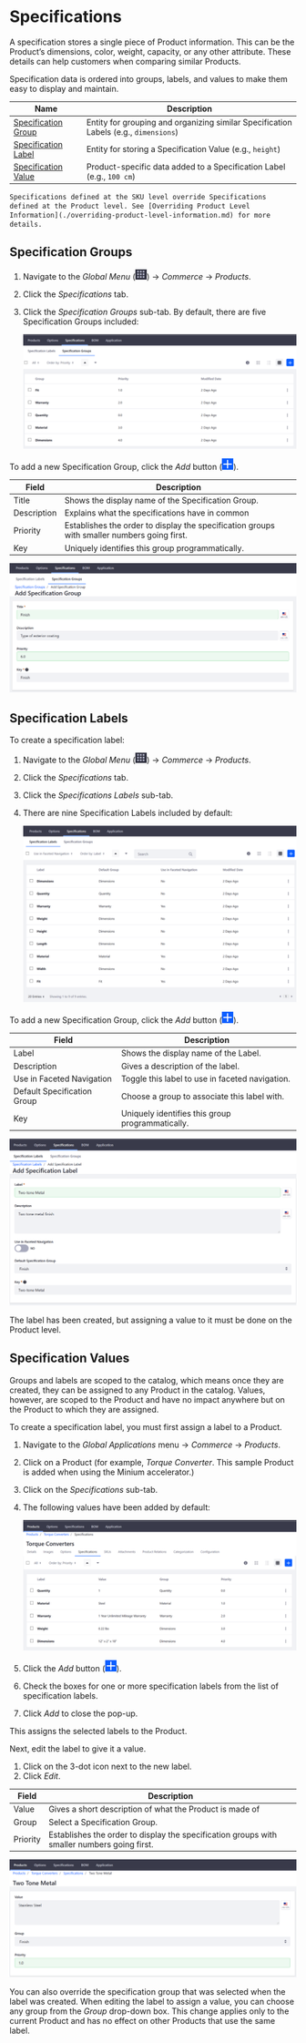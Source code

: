 # Specifications

A specification stores a single piece of Product information. This can be the Product’s dimensions, color, weight, capacity, or any other attribute. These details can help customers when comparing similar Products.

Specification data is ordered into groups, labels, and values to make them easy to display and maintain. 

| Name | Description |
| --- | --- |
| [Specification Group](#specification-groups) | Entity for grouping and organizing similar Specification Labels (e.g., `dimensions`) |
| [Specification Label](#specification-labels) | Entity for storing a Specification Value (e.g., `height`) |
| [Specification Value](#specification-values) | Product-specific data added to a Specification Label (e.g., `100 cm`) |

```{note}
Specifications defined at the SKU level override Specifications defined at the Product level. See [Overriding Product Level Information](./overriding-product-level-information.md) for more details.
``` 

## Specification Groups

1. Navigate to the _Global Menu_ (![Applications Menu icon](../../../images/icon-applications-menu.png)) → _Commerce_ → _Products_.
1. Click the _Specifications_ tab.
1. Click the _Specification Groups_ sub-tab. By default, there are five Specification Groups included:

    ![In the Specification Groups sub-tab, you can view, create, and manage Groups.](./specifications/images/01.png)

To add a new Specification Group, click the *Add* button (![Add Button](../../../images/icon-add.png)).

| Field | Description |
| --- | --- |
| Title | Shows the display name of the Specification Group. |
| Description | Explains what the specifications have in common |
| Priority | Establishes the order to display the specification groups with smaller numbers going first. |
| Key | Uniquely identifies this group programmatically. |

![To create a Specification Group, enter a title, description, priority and key in the form provided.](./specifications/images/02.png)

## Specification Labels

To create a specification label:

1. Navigate to the _Global Menu_ (![Applications Menu icon](../../../images/icon-applications-menu.png)) → _Commerce_ → _Products_.
1. Click the _Specifications_ tab.
1. Click the _Specifications Labels_ sub-tab.
1. There are nine Specification Labels included by default:

    ![In the Specification Labels sub-tab, you can view, create, and manage Specification Labels.](./specifications/images/03.png)

To add a new Specification Group, click the *Add* button (![Add Button](../../../images/icon-add.png)).

| Field | Description |
| --- | --- |
| Label | Shows the display name of the Label. |
| Description | Gives a description of the label. |
| Use in Faceted Navigation | Toggle this label to use in faceted navigation. |
| Default Specification Group | Choose a group to associate this label with. |
| Key | Uniquely identifies this group programmatically. |

![Use the provided form to create a Specification Label.](./specifications/images/04.png)

The label has been created, but assigning a value to it must be done on the Product level.

## Specification Values

 Groups and labels are scoped to the catalog, which means once they are created, they can be assigned to any Product in the catalog. Values, however, are scoped to the Product and have no impact anywhere but on the Product to which they are assigned.

 To create a specification label, you must first assign a label to a Product.

1. Navigate to the _Global Applications_ menu → _Commerce_ → _Products_.
1. Click on a Product (for example, _Torque Converter_. This sample Product is added when using the Minium accelerator.)
1. Click on the _Specifications_ sub-tab.
1. The following values have been added by default:

    ![The Specifications sub-tab displays the Specifications added to a Product.](./specifications/images/05.png)

1. Click the *Add* button (![Add Button](../../../images/icon-add.png)).
1. Check the boxes for one or more specification labels from the list of specification labels.
1. Click _Add_ to close the pop-up.

This assigns the selected labels to the Product.

Next, edit the label to give it a value.

1. Click on the 3-dot icon next to the new label.
1. Click _Edit_.

|Field | Description |
|----- | --------- |
| Value | Gives a short description of what the Product is made of |
| Group | Select a Specification Group. |
| Priority | Establishes the order to display the specification groups with smaller numbers going first. |

![To store a Specification Value, click on Edit and enter a value, group, and priority in the form provided.](./specifications/images/06.png)

You can also override the specification group that was selected when the label was created. When editing the label to assign a value, you can choose any group from the _Group_ drop-down box. This change applies only to the current Product and has no effect on other Products that use the same label.
